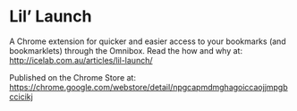 # Lil’ Launch

A Chrome extension for quicker and easier access to your bookmarks (and bookmarklets) through the Omnibox. Read the how and why at: http://icelab.com.au/articles/lil-launch/

Published on the Chrome Store at: https://chrome.google.com/webstore/detail/npgcapmdmghagoiccaojjmpgbccicikj